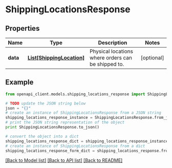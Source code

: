 # ShippingLocationsResponse


## Properties
Name | Type | Description | Notes
------------ | ------------- | ------------- | -------------
**data** | [**List[ShippingLocation]**](ShippingLocation.md) | Physical locations where orders can be shipped to. | [optional] 

## Example

```python
from openapi_client.models.shipping_locations_response import ShippingLocationsResponse

# TODO update the JSON string below
json = "{}"
# create an instance of ShippingLocationsResponse from a JSON string
shipping_locations_response_instance = ShippingLocationsResponse.from_json(json)
# print the JSON string representation of the object
print ShippingLocationsResponse.to_json()

# convert the object into a dict
shipping_locations_response_dict = shipping_locations_response_instance.to_dict()
# create an instance of ShippingLocationsResponse from a dict
shipping_locations_response_form_dict = shipping_locations_response.from_dict(shipping_locations_response_dict)
```
[[Back to Model list]](../README.md#documentation-for-models) [[Back to API list]](../README.md#documentation-for-api-endpoints) [[Back to README]](../README.md)


